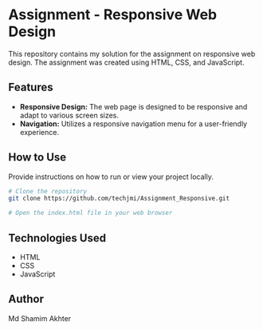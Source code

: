 
# Assignment - Responsive Web Design

This repository contains my solution for the assignment on responsive web design. The assignment was created using HTML, CSS, and JavaScript.

## Features

- **Responsive Design:** The web page is designed to be responsive and adapt to various screen sizes.
- **Navigation:** Utilizes a responsive navigation menu for a user-friendly experience.

## How to Use

Provide instructions on how to run or view your project locally.

```bash
# Clone the repository
git clone https://github.com/techjmi/Assignment_Responsive.git

# Open the index.html file in your web browser
```

## Technologies Used

- HTML
- CSS
- JavaScript

## Author

Md Shamim Akhter

